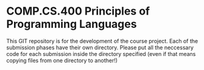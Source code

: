 COMP.CS.400 Principles of Programming Languages
===============================================

This GIT repository is for the development of the course project.
Each of the submission phases have their own directory.
Please put all the neccessary code for each submission inside the
directory specified (even if that means copying files from one 
directory to another!)

